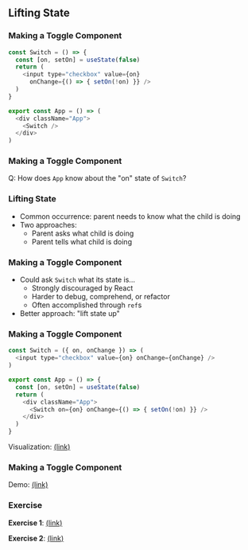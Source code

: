## Lifting State

### Making a Toggle Component

```javascript
const Switch = () => {
  const [on, setOn] = useState(false)
  return (
    <input type="checkbox" value={on} 
      onChange={() => { setOn(!on) }} />
  )
}

export const App = () => (
  <div className="App">
    <Switch />
  </div>
)
```

### Making a Toggle Component

Q:  How does `App` know about the "on" state of `Switch`?

### Lifting State

* Common occurrence: parent needs to know what the child is doing
* Two approaches:
  * Parent asks what child is doing
  * Parent tells what child is doing
  
### Making a Toggle Component

* Could ask `Switch` what its state is...
  * Strongly discouraged by React
  * Harder to debug, comprehend, or refactor
  * Often accomplished through `ref`s
* Better approach: "lift state up" 

### Making a Toggle Component

```javascript
const Switch = ({ on, onChange }) => (
  <input type="checkbox" value={on} onChange={onChange} />
)

export const App = () => {
  const [on, setOn] = useState(false)
  return (
    <div className="App">
      <Switch on={on} onChange={() => { setOn(!on) }} />
    </div>
  )
}
```

Visualization: [(link)](http://localhost:3000/js/react/one-way-data/index.html)

### Making a Toggle Component

Demo: [(link)](https://codesandbox.io/s/withered-night-2qrld?file=/src/App.js)

### Exercise

**Exercise 1**: [(link)](https://codesandbox.io/s/floral-cherry-7jxr0?file=/src/App.js)

**Exercise 2**: [(link)](https://codesandbox.io/s/clever-edison-3w28g?file=/src/App.js)
